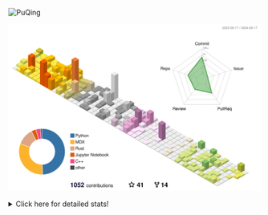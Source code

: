 ![PuQing](https://user-images.githubusercontent.com/27223114/171565019-9a56fae6-b08b-421f-99db-7e830da42371.png)

![](./profile-3d-contrib/profile-season-animate.svg)

<details>
<summary>Click here for detailed stats!</summary>

<!--START_SECTION:waka-->
![Lines of code](https://img.shields.io/badge/From%20Hello%20World%20I%27ve%20Written-1.4%20million%20lines%20of%20code-blue)

**🐱 My GitHub Data** 

> 📦 401.8 kB Used in GitHub's Storage 
 > 
> 🏆 509 Contributions in the Year 2024
 > 
> 🚫 Not Opted to Hire
 > 
> 📜 56 Public Repositories 
 > 
> 🔑 29 Private Repositories 
 > 
**I'm an Early 🐤** 

```text
🌞 Morning                455 commits         █░░░░░░░░░░░░░░░░░░░░░░░░   05.90 % 
🌆 Daytime                3461 commits        ███████████░░░░░░░░░░░░░░   44.87 % 
🌃 Evening                1778 commits        ██████░░░░░░░░░░░░░░░░░░░   23.05 % 
🌙 Night                  2019 commits        ███████░░░░░░░░░░░░░░░░░░   26.18 % 
```


📊 **This Week I Spent My Time On** 

```text
💬 Programming Languages: 
Browsing                 10 hrs 26 mins      ██████░░░░░░░░░░░░░░░░░░░   22.90 % 
C++                      7 hrs 29 mins       ████░░░░░░░░░░░░░░░░░░░░░   16.42 % 
Python                   6 hrs               ███░░░░░░░░░░░░░░░░░░░░░░   13.16 % 
GitHubing                5 hrs 16 mins       ███░░░░░░░░░░░░░░░░░░░░░░   11.57 % 
Searching                3 hrs 47 mins       ██░░░░░░░░░░░░░░░░░░░░░░░   08.32 % 

🔥 Editors: 
Chrome                   24 hrs 19 mins      █████████████░░░░░░░░░░░░   53.33 % 
VS Code                  19 hrs 17 mins      ███████████░░░░░░░░░░░░░░   42.30 % 
fish                     1 hr 59 mins        █░░░░░░░░░░░░░░░░░░░░░░░░   04.37 % 

💻 Operating System: 
Mac                      26 hrs 24 mins      ██████████████░░░░░░░░░░░   57.89 % 
WSL                      18 hrs 50 mins      ██████████░░░░░░░░░░░░░░░   41.31 % 
Linux                    21 mins             ░░░░░░░░░░░░░░░░░░░░░░░░░   00.80 % 
```


<!--END_SECTION:waka-->
</details>
